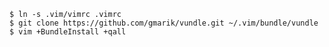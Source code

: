     $ ln -s .vim/vimrc .vimrc
    $ git clone https://github.com/gmarik/vundle.git ~/.vim/bundle/vundle
    $ vim +BundleInstall +qall

